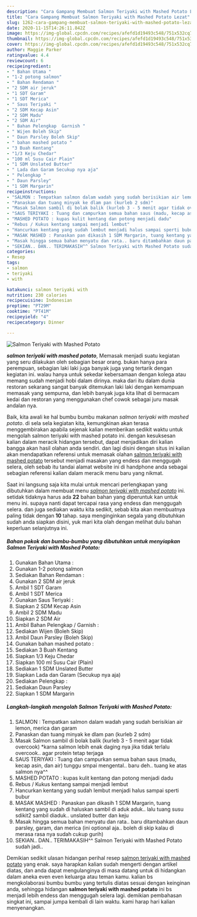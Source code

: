 ```yaml
---
description: "Cara Gampang Membuat Salmon Teriyaki with Mashed Potato Lezat"
title: "Cara Gampang Membuat Salmon Teriyaki with Mashed Potato Lezat"
slug: 1262-cara-gampang-membuat-salmon-teriyaki-with-mashed-potato-lezat
date: 2020-11-15T14:26:11.842Z
image: https://img-global.cpcdn.com/recipes/afefd1d19493c548/751x532cq70/salmon-teriyaki-with-mashed-potato-foto-resep-utama.jpg
thumbnail: https://img-global.cpcdn.com/recipes/afefd1d19493c548/751x532cq70/salmon-teriyaki-with-mashed-potato-foto-resep-utama.jpg
cover: https://img-global.cpcdn.com/recipes/afefd1d19493c548/751x532cq70/salmon-teriyaki-with-mashed-potato-foto-resep-utama.jpg
author: Maggie Parker
ratingvalue: 4.4
reviewcount: 6
recipeingredient:
- " Bahan Utama "
- "1-2 potong salmon"
- " Bahan Rendaman "
- "2 SDM air jeruk"
- "1 SDT Garam"
- "1 SDT Merica"
- " Saus Teriyaki "
- "2 SDM Kecap Asin"
- "2 SDM Madu"
- "2 SDM Air"
- " Bahan Pelengkap  Garnish "
- " Wijen Boleh Skip"
- " Daun Parsley Boleh Skip"
- " bahan mashed potato "
- "3 Buah Kentang"
- "1/3 Keju Chedar"
- "100 ml Susu Cair Plain"
- "1 SDM Unslated Butter"
- " Lada dan Garam Secukup nya aja"
- " Pelengkap "
- " Daun Parsley"
- "1 SDM Margarin"
recipeinstructions:
- "SALMON : Tempatkan salmon dalam wadah yang sudah berisikian air lemon, merica dan garam"
- "Panaskan dan tuang minyak ke dlam pan (kurleb 2 sdm)"
- "Masak Salmon sambil di bolak balik (kurleb 3 - 5 menit agar tidak overcook) *karna salmon lebih enak daging nya jika tidak terlalu overcook.. agar protein tetap terjaga"
- "SAUS TERIYAKI : Tuang dan campurkan semua bahan saus (madu, kecap asin, dan air) tunggu smpai mengental.. baru deh.. tuang ke atas salmon nya^^"
- "MASHED POTATO : kupas kulit kentang dan potong menjadi dadu"
- "Rebus / Kukus kentang sampai menjadi lembut"
- "Hancurkan kentang yang sudah lembut menjadi halus sampai sperti bubur"
- "MASAK MASHED : Panaskan pan dikasih 1 SDM Margarin, tuang kentang yang sudah di haluskan sambil di aduk aduk.. lalu tuang susu sdikit2 sambil diaduk.. unslated butter dan keju"
- "Masak hingga semua bahan menyatu dan rata.. baru ditambahkan daun parsley, garam, dan merica (ini optional aja.. boleh di skip kalau di merasa rasa nya sudah cukup gurih)"
- "SEKIAN.. DAN.. TERIMAKASIH^^ Salmon Teriyaki with Mashed Potato sudah jadi.."
categories:
- Resep
tags:
- salmon
- teriyaki
- with

katakunci: salmon teriyaki with 
nutrition: 230 calories
recipecuisine: Indonesian
preptime: "PT29M"
cooktime: "PT41M"
recipeyield: "4"
recipecategory: Dinner

---
```



![Salmon Teriyaki with Mashed Potato](https://img-global.cpcdn.com/recipes/afefd1d19493c548/751x532cq70/salmon-teriyaki-with-mashed-potato-foto-resep-utama.jpg)

<b><i>salmon teriyaki with mashed potato</i></b>, Memasak menjadi suatu kegiatan yang seru dilakukan oleh sebagian besar orang. bukan hanya para perempuan, sebagian laki laki juga banyak juga yang tertarik dengan kegiatan ini. walau hanya untuk sekedar kebersamaan dengan kolega atau memang sudah menjadi hobi dalam dirinya. maka dari itu dalam dunia restoran sekarang sangat banyak ditemukan laki laki dengan kemampuan memasak yang sempurna, dan lebih banyak juga kita lihat di bermacam kedai dan restoran yang menggunakan chef cowok sebagai juru masak andalan nya.



Baik, kita awali ke hal bumbu bumbu makanan <i>salmon teriyaki with mashed potato</i>. di sela sela kegiatan kita, kemungkinan akan terasa menggembirakan apabila sejenak kalian memberikan sedikit waktu untuk mengolah salmon teriyaki with mashed potato ini. dengan kesuksesan kalian dalam meracik hidangan tersebut, dapat menjadikan diri kalian bangga akan hasil olahan anda sendiri. dan lagi disini dengan situs ini kalian akan mendapatkan referensi untuk memasak olahan <u>salmon teriyaki with mashed potato</u> tersebut menjadi masakan yang endess dan menggugah selera, oleh sebab itu tandai alamat website ini di handphone anda sebagai sebagian referensi kalian dalam meracik menu baru yang nikmat.


Saat ini langsung saja kita mulai untuk mencari perlengkapan yang dibutuhkan dalam membuat menu <u><i>salmon teriyaki with mashed potato</i></u> ini. setidak tidaknya harus ada <b>22</b> bahan bahan yang diperuntuk kan untuk menu ini. supaya nanti dapat tercapai rasa yang endess dan menggugah selera. dan juga sediakan waktu kita sedikit, sebab kita akan membuatnya paling tidak dengan <b>10</b> tahap. saya menginginkan segala yang dibutuhkan sudah anda siapkan disini, yuk mari kita olah dengan melihat dulu bahan keperluan selanjutnya ini.

<!--inarticleads1-->

##### Bahan pokok dan bumbu-bumbu yang dibutuhkan untuk menyiapkan Salmon Teriyaki with Mashed Potato:

1. Gunakan  Bahan Utama :
1. Gunakan 1-2 potong salmon
1. Sediakan  Bahan Rendaman :
1. Gunakan 2 SDM air jeruk
1. Ambil 1 SDT Garam
1. Ambil 1 SDT Merica
1. Gunakan  Saus Teriyaki :
1. Siapkan 2 SDM Kecap Asin
1. Ambil 2 SDM Madu
1. Siapkan 2 SDM Air
1. Ambil  Bahan Pelengkap / Garnish :
1. Sediakan  Wijen (Boleh Skip)
1. Ambil  Daun Parsley (Boleh Skip)
1. Gunakan  bahan mashed potato :
1. Sediakan 3 Buah Kentang
1. Siapkan 1/3 Keju Chedar
1. Siapkan 100 ml Susu Cair (Plain)
1. Sediakan 1 SDM Unslated Butter
1. Siapkan  Lada dan Garam (Secukup nya aja)
1. Sediakan  Pelengkap :
1. Sediakan  Daun Parsley
1. Siapkan 1 SDM Margarin




<!--inarticleads2-->

##### Langkah-langkah mengolah Salmon Teriyaki with Mashed Potato:

1. SALMON : Tempatkan salmon dalam wadah yang sudah berisikian air lemon, merica dan garam
1. Panaskan dan tuang minyak ke dlam pan (kurleb 2 sdm)
1. Masak Salmon sambil di bolak balik (kurleb 3 - 5 menit agar tidak overcook) *karna salmon lebih enak daging nya jika tidak terlalu overcook.. agar protein tetap terjaga
1. SAUS TERIYAKI : Tuang dan campurkan semua bahan saus (madu, kecap asin, dan air) tunggu smpai mengental.. baru deh.. tuang ke atas salmon nya^^
1. MASHED POTATO : kupas kulit kentang dan potong menjadi dadu
1. Rebus / Kukus kentang sampai menjadi lembut
1. Hancurkan kentang yang sudah lembut menjadi halus sampai sperti bubur
1. MASAK MASHED : Panaskan pan dikasih 1 SDM Margarin, tuang kentang yang sudah di haluskan sambil di aduk aduk.. lalu tuang susu sdikit2 sambil diaduk.. unslated butter dan keju
1. Masak hingga semua bahan menyatu dan rata.. baru ditambahkan daun parsley, garam, dan merica (ini optional aja.. boleh di skip kalau di merasa rasa nya sudah cukup gurih)
1. SEKIAN.. DAN.. TERIMAKASIH^^ Salmon Teriyaki with Mashed Potato sudah jadi..




Demikian sedikit ulasan hidangan perihal resep <u>salmon teriyaki with mashed potato</u> yang enak. saya harapkan kalian sudah mengerti dengan artikel diatas, dan anda dapat mengulanginya di masa datang untuk di hidangkan dalam aneka even even keluarga atau teman kamu. kalian bs mengkolaborasi bumbu bumbu yang tertulis diatas sesuai dengan keinginan anda, sehingga hidangan <b>salmon teriyaki with mashed potato</b> ini bs menjadi lebih endess dan menggugah selera lagi. demikian pembahasan singkat ini, sampai jumpa kembali di lain waktu. kami harap hari kalian menyenangkan.
